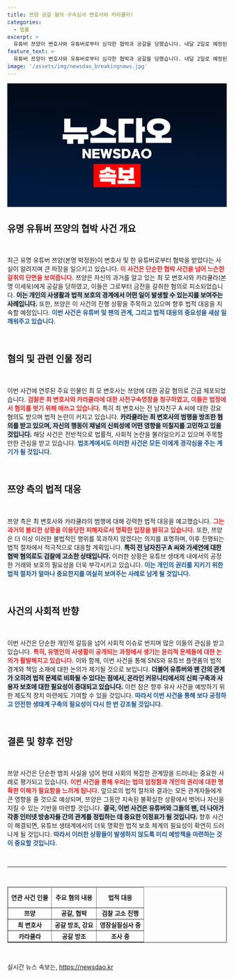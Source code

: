 ```yaml
---
title: 쯔양 공갈 혐의 구속심사 변호사와 카라큘라!
categories:
  - 법률
excerpt: >
  유튜버 쯔양이 변호사와 유튜버로부터 심각한 협박과 공갈을 당했습니다. 내달 2일로 예정된 구속 심사에서 이들의 범죄가 드러날지 주목됩니다. 쯔양의 고소와 함께 전 남자친구와의 연관성도 갈등의 중심에 있습니다! 클릭하여 사건의 전말을 확인해보세요!
feature_text: >
  유튜버 쯔양이 변호사와 유튜버로부터 심각한 협박과 공갈을 당했습니다. 내달 2일로 예정된 구속 심사에서 이들의 범죄가 드러날지 주목됩니다. 쯔양의 고소와 함께 전 남자친구와의 연관성도 갈등의 중심에 있습니다! 클릭하여 사건의 전말을 확인해보세요!
image: '/assets/img/newsdao_breakingnews.jpg'
---
```


<p><img src="/assets/img/newsdao_breakingnews.jpg" alt="pcversion 속보" /></p>

<h2 data-ke-size="size26">유명 유튜버 쯔양의 협박 사건 개요</h2>

<p data-ke-size="size16">&nbsp;</p>

<p>최근 유명 유튜버 쯔양(본명 박정원)이 변호사 및 한 유튜버로부터 협박을 받았다는 사실이 알려지며 큰 파장을 일으키고 있습니다. <b><span style="color: #ee2323;">이 사건은 단순한 협박 사건을 넘어 느슨한 갈취의 단면을 보여줍니다.</span></b> 쯔양은 자신의 과거를 알고 있는 최 모 변호사와 카라큘라(본명 이세욱)에게 공갈을 당하였고, 이들은 그로부터 금전을 갈취한 혐의로 피소되었습니다. <b><span style="background-color: #21538527;">이는 개인의 사생활과 법적 보호의 경계에서 어떤 일이 발생할 수 있는지를 보여주는 사례입니다.</span></b> 또한, 쯔양은 이 사건의 진행 상황을 주목하고 있으며 향후 법적 대응을 지속할 예정입니다. <b><span style="color: #1a5490;">이번 사건은 유튜버 및 팬의 관계, 그리고 법적 대응의 중요성을 새삼 일깨워주고 있습니다.</span></b></p>

<p data-ke-size="size16">&nbsp;</p>

<h2 data-ke-size="size26">혐의 및 관련 인물 정리</h2>

<p data-ke-size="size16">&nbsp;</p>

<p>이번 사건에 연루된 주요 인물인 최 모 변호사는 쯔양에 대한 공갈 혐의로 긴급 체포되었습니다. <b><span style="color: #ee2323;">검찰은 최 변호사와 카라큘라에 대한 사전구속영장을 청구하였고, 이들은 법정에서 혐의를 벗기 위해 애쓰고 있습니다.</span></b> 특히 최 변호사는 전 남자친구 A 씨에 대한 강요 혐의도 받으며 법적 논란이 커지고 있습니다. <b><span style="background-color: #21538527;">카라큘라는 최 변호사의 범행을 방조한 혐의를 받고 있으며, 자신의 행동이 채널의 신뢰성에 어떤 영향을 미칠지를 고민하고 있을 것입니다.</span></b> 해당 사건은 전반적으로 법률적, 사회적 논란을 불러일으키고 있으며 주목할 만한 관심을 받고 있습니다. <b><span style="color: #1a5490;">법조계에서도 이러한 사건은 모든 이에게 경각심을 주는 계기가 될 것입니다.</span></b></p>

<p data-ke-size="size16">&nbsp;</p>

<h2 data-ke-size="size26">쯔양 측의 법적 대응</h2>

<p data-ke-size="size16">&nbsp;</p>

<p>쯔양 측은 최 변호사와 카라큘라의 범행에 대해 강력한 법적 대응을 예고했습니다. <b><span style="color: #ee2323;">그는 과거의 불리한 상황을 이용당한 피해자로서 명확한 입장을 밝히고 있습니다.</span></b> 또한, 쯔양은 더 이상 이러한 불법적인 행위를 묵과하지 않겠다는 의지를 표명하며, 이후 진행되는 법적 절차에서 적극적으로 대응할 계획입니다. <b><span style="background-color: #21538527;">특히 전 남자친구 A 씨와 가세연에 대한 협박 혐의로도 검찰에 고소한 상태입니다.</span></b> 이러한 상황은 유튜브 생태계 내에서의 공정한 거래와 보호의 필요성을 더욱 부각시키고 있습니다. <b><span style="color: #1a5490;">이는 개인의 권리를 지키기 위한 법적 절차가 얼마나 중요한지를 여실히 보여주는 사례로 남게 될 것입니다.</span></b></p>

<p data-ke-size="size16">&nbsp;</p>

<h2 data-ke-size="size26">사건의 사회적 반향</h2>

<p data-ke-size="size16">&nbsp;</p>

<p>이번 사건은 단순한 개인적 갈등을 넘어 사회적 이슈로 번지며 많은 이들의 관심을 받고 있습니다. <b><span style="color: #ee2323;">특히, 유명인의 사생활이 공개되는 과정에서 생기는 윤리적 문제들에 대한 논의가 활발해지고 있습니다.</span></b> 이와 함께, 이번 사건을 통해 SNS와 유튜브 플랫폼의 법적 경계와 책임 소재에 대한 논의가 제기될 것으로 보입니다. <b><span style="background-color: #21538527;">더불어 유튜버와 팬 간의 관계가 오히려 법적 문제로 비화될 수 있다는 점에서, 온라인 커뮤니티에서의 신뢰 구축과 사용자 보호에 대한 필요성이 증대되고 있습니다.</span></b> 이런 점은 향후 유사 사건을 예방하기 위한 제도적 장치 마련에도 기여할 수 있을 것입니다. <b><span style="color: #1a5490;">따라서 이번 사건을 통해 보다 공정하고 안전한 생태계 구축의 필요성이 다시 한 번 강조될 것입니다.</span></b></p>

<p data-ke-size="size16">&nbsp;</p>

<h2 data-ke-size="size26">결론 및 향후 전망</h2>

<p data-ke-size="size16">&nbsp;</p>

<p>쯔양 사건은 단순한 범죄 사실을 넘어 현대 사회의 복잡한 관계망을 드러내는 중요한 사례로 평가되고 있습니다. <b><span style="color: #ee2323;">이번 사건을 통해 우리는 법의 엄정함과 개인의 권리에 대한 명확한 이해가 필요함을 느끼게 됩니다.</span></b> 앞으로의 법적 절차와 결과는 모든 관계자들에게 큰 영향을 줄 것으로 예상되며, 쯔양은 그동안 지속된 불확실한 상황에서 벗어나 자신을 지킬 수 있는 기반을 마련할 것입니다. <b><span style="background-color: #21538527;">결국, 이번 사건은 유튜버와 그들의 팬, 더 나아가 각종 인터넷 방송자들 간의 관계를 정립하는 데 중요한 이정표가 될 것입니다.</span></b> 향후 사건이 해결되면, 유튜브 생태계에서의 더욱 명확한 법적 보호 체계의 필요성이 확연히 드러나게 될 것입니다. <b><span style="color: #1a5490;">따라서 이러한 상황들이 발생하지 않도록 미리 예방책을 마련하는 것이 중요할 것입니다.</span></b></p>

<p data-ke-size="size16">&nbsp;</p>

<hr>

<p data-ke-size="size16">&nbsp;</p>

<table style="width: 100%; border-collapse: collapse;" border="1">
    <thead>
        <tr>
            <td style="text-align: center; height: 40px;"><b>연관 사건 인물</b></td>
            <td style="text-align: center; height: 40px;"><b>주요 혐의 내용</b></td>
            <td style="text-align: center; height: 40px;"><b>법적 대응</b></td>
        </tr>
    </thead>
    <tbody>
        <tr>
            <td style="text-align: center; height: 17px;"><b>쯔양</b></td>
            <td style="text-align: center; height: 17px;"><b>공갈, 협박</b></td>
            <td style="text-align: center; height: 17px;"><b>검찰 고소 진행</b></td>
        </tr>
        <tr>
            <td style="text-align: center; height: 17px;"><b>최 변호사</b></td>
            <td style="text-align: center; height: 17px;"><b>공갈 방조, 강요</b></td>
            <td style="text-align: center; height: 17px;"><b>영장실질심사 중</b></td>
        </tr>
        <tr>
            <td style="text-align: center; height: 17px;"><b>카라큘라</b></td>
            <td style="text-align: center; height: 17px;"><b>공갈 방조</b></td>
            <td style="text-align: center; height: 17px;"><b>조사 중</b></td>
        </tr>
    </tbody>
</table>

<p data-ke-size="size16">&nbsp;</p>
실시간 뉴스 속보는, <a href="https://newsdao.kr" rel="dofollow">https://newsdao.kr</a>


